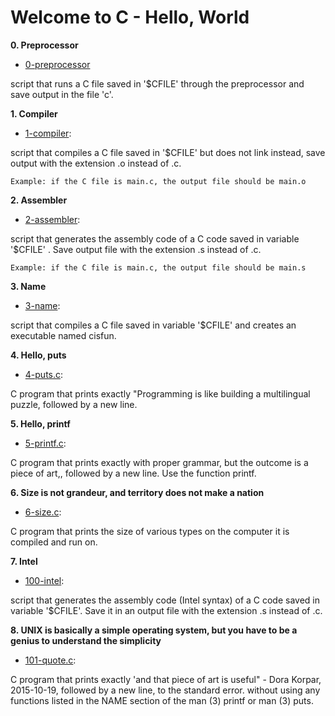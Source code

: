 # Welcome to C - Hello, World 



**0. Preprocessor**

* [0-preprocessor](./0-preprocessor)

script that runs a C file saved in '$CFILE' through the preprocessor and save output in the file 'c'.



**1. Compiler**

* [1-compiler](./1-compiler):

script that compiles a C file saved in '$CFILE' but does not link instead, save output with the extension .o instead of .c.

	Example: if the C file is main.c, the output file should be main.o



**2. Assembler**

* [2-assembler](./2-assembler):

script that generates the assembly code of a C code saved in variable '$CFILE' . Save output file with the extension .s instead of .c.

	Example: if the C file is main.c, the output file should be main.s



**3. Name**

* [3-name](./3-name):

script that compiles a C file saved in variable '$CFILE' and creates an executable named cisfun.



**4. Hello, puts**

* [4-puts.c](./4-puts.c):

C program that prints exactly "Programming is like building a multilingual puzzle, followed by a new line.



**5. Hello, printf**

* [5-printf.c](./5-printf.c):

C program that prints exactly with proper grammar, but the outcome is a piece of art,, followed by a new line. Use the function printf.



**6. Size is not grandeur, and territory does not make a nation**

* [6-size.c](./6-size.c):

C program that prints the size of various types on the computer it is compiled and run on.



**7. Intel**

* [100-intel](./100-intel):

script that generates the assembly code (Intel syntax) of a C code saved in variable '$CFILE'. Save it in an output file with the extension .s instead of .c.



**8. UNIX is basically a simple operating system, but you have to be a genius to understand the simplicity**

* [101-quote.c](./101-quote.c):

C program that prints exactly 'and that piece of art is useful" - Dora Korpar, 2015-10-19, followed by a new line, to the standard error. without using any functions listed in the NAME section of the man (3) printf or man (3) puts.
